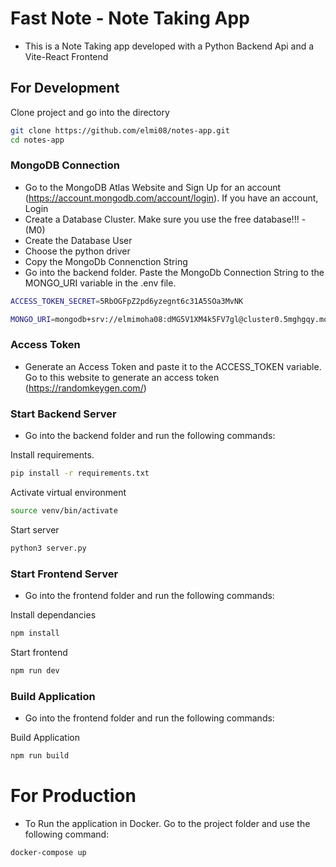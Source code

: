 # Fast Note - Note Taking App #
- This is a Note Taking app developed with a Python Backend Api and a Vite-React Frontend

## For Development ###
Clone project and go into the directory
``` bash
git clone https://github.com/elmi08/notes-app.git
cd notes-app
```
### MongoDB Connection ###
- Go to the MongoDB Atlas Website and Sign Up for an account (https://account.mongodb.com/account/login). If you have an account, Login
- Create a Database Cluster. Make sure you use the free database!!! - (M0)
- Create the Database User
- Choose the python driver
- Copy the MongoDb Connenction String
- Go into the backend folder. Paste the MongoDb Connection String to the MONGO_URI variable in the .env file.
```bash
ACCESS_TOKEN_SECRET=5RbOGFpZ2pd6yzegnt6c31A5SOa3MvNK

MONGO_URI=mongodb+srv://elmimoha08:dMG5V1XM4k5FV7gl@cluster0.5mghgqy.mongodb.net/?retryWrites=true&w=majority&appName=Cluster0
```
### Access Token ###
- Generate an Access Token and paste it to the ACCESS_TOKEN variable. Go to this website to generate an access token (https://randomkeygen.com/)

### Start Backend Server ###
- Go into the backend folder and run the following commands:

Install requirements.
```bash
pip install -r requirements.txt
```
Activate virtual environment
```bash
source venv/bin/activate
```
Start server
```bash
python3 server.py
```

### Start Frontend Server ###
- Go into the frontend folder and run the following commands:

Install dependancies
```bash
npm install
```
Start frontend
```bash
npm run dev
```

### Build Application ###
- Go into the frontend folder and run the following commands:

Build Application
```bash
npm run build
```

# For Production #
- To Run the application in Docker. Go to the project folder and use the following command:
```bash
docker-compose up 
```



